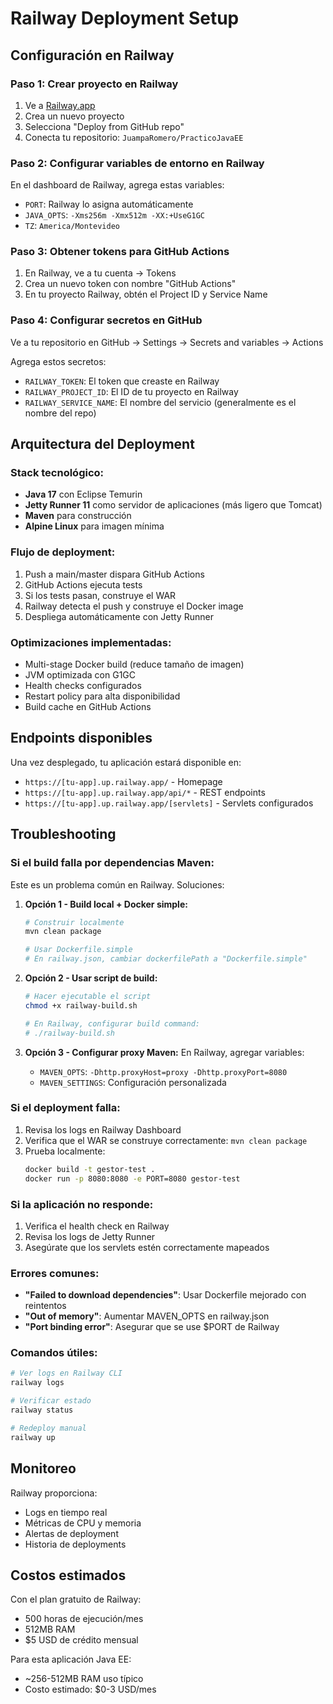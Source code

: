 # Railway Deployment Setup

## Configuración en Railway

### Paso 1: Crear proyecto en Railway
1. Ve a [Railway.app](https://railway.app)
2. Crea un nuevo proyecto
3. Selecciona "Deploy from GitHub repo"
4. Conecta tu repositorio: `JuampaRomero/PracticoJavaEE`

### Paso 2: Configurar variables de entorno en Railway
En el dashboard de Railway, agrega estas variables:
- `PORT`: Railway lo asigna automáticamente
- `JAVA_OPTS`: `-Xms256m -Xmx512m -XX:+UseG1GC`
- `TZ`: `America/Montevideo`

### Paso 3: Obtener tokens para GitHub Actions
1. En Railway, ve a tu cuenta → Tokens
2. Crea un nuevo token con nombre "GitHub Actions"
3. En tu proyecto Railway, obtén el Project ID y Service Name

### Paso 4: Configurar secretos en GitHub
Ve a tu repositorio en GitHub → Settings → Secrets and variables → Actions

Agrega estos secretos:
- `RAILWAY_TOKEN`: El token que creaste en Railway
- `RAILWAY_PROJECT_ID`: El ID de tu proyecto en Railway
- `RAILWAY_SERVICE_NAME`: El nombre del servicio (generalmente es el nombre del repo)

## Arquitectura del Deployment

### Stack tecnológico:
- **Java 17** con Eclipse Temurin
- **Jetty Runner 11** como servidor de aplicaciones (más ligero que Tomcat)
- **Maven** para construcción
- **Alpine Linux** para imagen mínima

### Flujo de deployment:
1. Push a main/master dispara GitHub Actions
2. GitHub Actions ejecuta tests
3. Si los tests pasan, construye el WAR
4. Railway detecta el push y construye el Docker image
5. Despliega automáticamente con Jetty Runner

### Optimizaciones implementadas:
- Multi-stage Docker build (reduce tamaño de imagen)
- JVM optimizada con G1GC
- Health checks configurados
- Restart policy para alta disponibilidad
- Build cache en GitHub Actions

## Endpoints disponibles

Una vez desplegado, tu aplicación estará disponible en:
- `https://[tu-app].up.railway.app/` - Homepage
- `https://[tu-app].up.railway.app/api/*` - REST endpoints
- `https://[tu-app].up.railway.app/[servlets]` - Servlets configurados

## Troubleshooting

### Si el build falla por dependencias Maven:
Este es un problema común en Railway. Soluciones:

1. **Opción 1 - Build local + Docker simple:**
   ```bash
   # Construir localmente
   mvn clean package
   
   # Usar Dockerfile.simple
   # En railway.json, cambiar dockerfilePath a "Dockerfile.simple"
   ```

2. **Opción 2 - Usar script de build:**
   ```bash
   # Hacer ejecutable el script
   chmod +x railway-build.sh
   
   # En Railway, configurar build command:
   # ./railway-build.sh
   ```

3. **Opción 3 - Configurar proxy Maven:**
   En Railway, agregar variables:
   - `MAVEN_OPTS`: `-Dhttp.proxyHost=proxy -Dhttp.proxyPort=8080`
   - `MAVEN_SETTINGS`: Configuración personalizada

### Si el deployment falla:
1. Revisa los logs en Railway Dashboard
2. Verifica que el WAR se construye correctamente: `mvn clean package`
3. Prueba localmente: 
   ```bash
   docker build -t gestor-test .
   docker run -p 8080:8080 -e PORT=8080 gestor-test
   ```

### Si la aplicación no responde:
1. Verifica el health check en Railway
2. Revisa los logs de Jetty Runner
3. Asegúrate que los servlets estén correctamente mapeados

### Errores comunes:
- **"Failed to download dependencies"**: Usar Dockerfile mejorado con reintentos
- **"Out of memory"**: Aumentar MAVEN_OPTS en railway.json
- **"Port binding error"**: Asegurar que se use $PORT de Railway

### Comandos útiles:
```bash
# Ver logs en Railway CLI
railway logs

# Verificar estado
railway status

# Redeploy manual
railway up
```

## Monitoreo

Railway proporciona:
- Logs en tiempo real
- Métricas de CPU y memoria
- Alertas de deployment
- Historia de deployments

## Costos estimados

Con el plan gratuito de Railway:
- 500 horas de ejecución/mes
- 512MB RAM
- $5 USD de crédito mensual

Para esta aplicación Java EE:
- ~256-512MB RAM uso típico
- Costo estimado: $0-3 USD/mes
